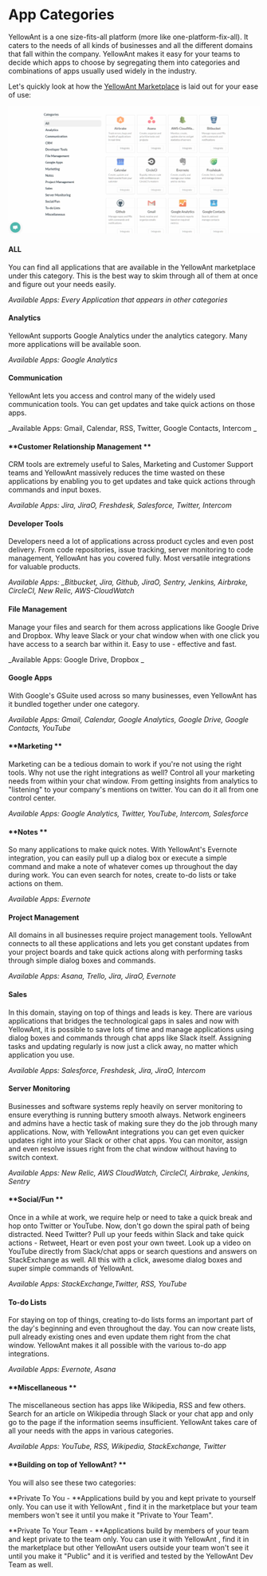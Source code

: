 # App Categories

YellowAnt is a one size-fits-all platform \(more like one-platform-fix-all\). It caters to the needs of all kinds of businesses and all the different domains that fall within the company.  YellowAnt makes it easy for your teams to decide which apps to choose by segregating them into categories and combinations of apps usually used widely in the industry.

Let's quickly look at how the [YellowAnt Marketplace](https://www.yellowant.com/marketplace/) is laid out for your ease of use:

![](/assets/app_categories.jpg)

#### **ALL**

You can find all applications that are available in the YellowAnt marketplace under this category. This is the best way to skim through all of them at once and figure out your needs easily.

_Available Apps: Every Application that appears in other categories_

#### **Analytics**

YellowAnt supports Google Analytics under the analytics category. Many more applications will be available soon.

_Available Apps: Google Analytics_

#### **Communication**

YellowAnt lets you access and control many of the widely used communication tools. You can get updates and take quick actions on those apps.

_Available Apps: Gmail, Calendar, RSS, Twitter, Google Contacts, Intercom _

#### **Customer Relationship Management   **

CRM tools are extremely useful to Sales, Marketing and Customer Support teams and YellowAnt massively reduces the time wasted on these applications by enabling you to get updates and take quick actions through commands and input boxes.

_Available Apps: Jira, JiraO, Freshdesk, Salesforce, Twitter, Intercom_

#### **Developer Tools**

Developers need a lot of applications across product cycles and even post delivery. From code repositories, issue tracking, server monitoring to code management, YellowAnt has you covered fully. Most versatile integrations for valuable products.

_Available Apps: \_Bitbucket, Jira, Github, JiraO, Sentry, Jenkins, Airbrake, CircleCI, New Relic, AWS-CloudWatch_

#### **File Management**

Manage your files and search for them across applications like Google Drive and Dropbox. Why leave Slack or your chat window when with one click you have access to a search bar within it. Easy to use - effective and fast.

_Available Apps:  Google Drive, Dropbox _

#### **Google Apps**

With Google's GSuite used across so many businesses, even YellowAnt has it bundled together under one category.

_Available Apps: Gmail, Calendar, Google Analytics, Google Drive, Google Contacts, YouTube_

#### **Marketing **

Marketing can be a tedious domain to work if you're not using the right tools. Why not use the right integrations as well? Control all your marketing needs from within your chat window. From getting insights from analytics to "listening" to your company's mentions on twitter. You can do it all from one control center.

_Available Apps: Google Analytics, Twitter, YouTube, Intercom, Salesforce_

#### **Notes  **

So many applications to make quick notes. With YellowAnt's Evernote integration, you can easily pull up a dialog box or execute a simple command and make a note of whatever comes up throughout the day during work. You can even search for notes, create to-do lists or take actions on them.

_Available Apps: Evernote_

#### **Project Management**

All domains in all businesses require project management tools. YellowAnt connects to all these applications and lets you get constant updates from your project boards and take quick actions along with performing tasks through simple dialog boxes and commands.

_Available Apps: Asana, Trello, Jira, JiraO, Evernote_

#### **Sales**

In this domain, staying on top of things and leads is key. There are various applications that bridges the technological gaps in sales and now with YellowAnt, it is possible to save lots of time and manage applications using dialog boxes and commands through chat apps like Slack itself. Assigning tasks and updating regularly is now just a click away, no matter which application you use.

_Available Apps: Salesforce, Freshdesk, Jira, JiraO, Intercom_

#### **Server Monitoring**

Businesses and software systems reply heavily on server monitoring to ensure everything is running buttery smooth always. Network engineers and admins have a hectic task of making sure they do the job through many applications. Now, with YellowAnt integrations you can get even quicker updates right into your Slack or other chat apps. You can monitor, assign and even resolve issues right from the chat window without having to switch context.

_Available Apps: New Relic, AWS CloudWatch, CircleCI, Airbrake, Jenkins, Sentry_

#### **Social/Fun    **

Once in a while at work, we require help or need to take a quick break and hop onto Twitter or YouTube. Now, don't go down the spiral path of being distracted. Need Twitter? Pull up your feeds within Slack and take quick actions - Retweet, Heart or even post your own tweet. Look up a video on YouTube directly from Slack/chat apps or search questions and answers on StackExchange as well. All this with a click, awesome dialog boxes and super simple commands of YellowAnt.

_Available Apps: StackExchange,Twitter, RSS, YouTube_

#### **To-do Lists**

For staying on top of things, creating to-do lists forms an important part of the day's beginning and even throughout the day. You can now create lists, pull already existing ones and even update them right from the chat window. YellowAnt makes it all possible with the various to-do app integrations.

_Available Apps: Evernote, Asana_

#### **Miscellaneous  **

The miscellaneous section has apps like Wikipedia, RSS and few others. Search for an article on Wikipedia through Slack or your chat app and only go to the page if the information seems insufficient. YellowAnt takes care of all your needs with the apps in various categories.

_Available Apps: YouTube, RSS, Wikipedia, StackExchange, Twitter_

#### **Building on top of YellowAnt? **

You will also see these two categories:

**Private To You - **Applications build by you and kept private to yourself only. You can use it with YellowAnt , find it in the marketplace but your team members won't see it until you make it "Private to Your Team".

**Private To Your Team - **Applications build by members of your team and kept private to the team only. You can use it with YellowAnt , find it in the marketplace but other YellowAnt users outside your team won't see it until you make it "Public" and it is verified and tested by the YellowAnt Dev Team as well.

